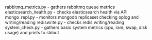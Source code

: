 rabbitmq_metrics.py - gathers rabbitmq queue metrics
elasticsearch_health.py - checks elasticsearch health via API
mongo_repl.py - monitors mongodb replicaset checking oplog and writing/reading
rediswrite.py - checks redis writing/reading
system_check.py - gathers basic system metrics (cpu, ram, swap, disk usage) and prints to stdout
